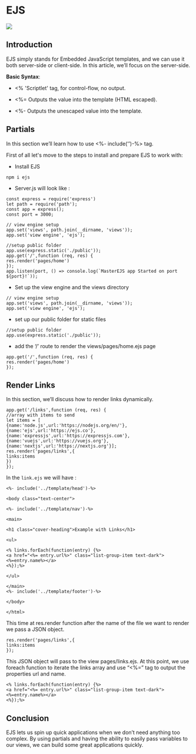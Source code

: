# EJS

![](https://www.w3jar.com/wp-content/uploads/2019/05/express-js-template-engine.png)

## Introduction

EJS simply stands for Embedded JavaScript templates, and we can use it both server-side or client-side. In this article, we’ll focus on the server-side.

**Basic Syntax**:
* <% 'Scriptlet' tag, for control-flow, no output.

* <%= Outputs the value into the template (HTML escaped).

* <%- Outputs the unescaped value into the template.


## Partials

In this section we’ll learn how to use <%- include(‘’)-%> tag.

First of all let's move to the steps to install and prepare EJS to work with:

* Install EJS

```
npm i ejs
```
* Server.js will look like :

```
const express = require('express')
let path = require('path');
const app = express();
const port = 3000;

// view engine setup
app.set('views', path.join(__dirname, 'views'));
app.set('view engine', 'ejs');

//setup public folder
app.use(express.static('./public'));
app.get('/',function (req, res) {
res.render('pages/home')
});
app.listen(port, () => console.log(`MasterEJS app Started on port ${port}!`));
```

* Set up the view engine and the views directory

```
// view engine setup
app.set('views', path.join(__dirname, 'views'));
app.set('view engine', 'ejs');
```
* set up our public folder for static files

```
//setup public folder
app.use(express.static('./public'));
```

* add the ‘/’ route to render the views/pages/home.ejs page

```
app.get('/',function (req, res) {
res.render('pages/home')
});
```

## Render Links

In this section, we’ll discuss how to render links dynamically.

```
app.get('/links',function (req, res) {
//array with items to send
let items = [
{name:'node.js',url:'https://nodejs.org/en/'},
{name:'ejs',url:'https://ejs.co'},
{name:'expressjs',url:'https://expressjs.com'},
{name:'vuejs',url:'https://vuejs.org'},
{name:'nextjs',url:'https://nextjs.org'}];
res.render('pages/links',{
links:items
})
});
```

In the `link.ejs` we will have :

```
<%- include('../template/head')-%>

<body class="text-center">

<%- include('../template/nav')-%>

<main>

<h1 class="cover-heading">Example with Links</h1>

<ul>

<% links.forEach(function(entry) {%>
<a href="<%= entry.url%>" class="list-group-item text-dark"><%=entry.name%></a>
<%});%>

</ul>

</main>
<%- include('../template/footer')-%>

</body>

</html>
```
This time at res.render function after the name of the file we want to render we pass a JSON object.

```
res.render('pages/links',{
links:items
});
```
This JSON object will pass to the view pages/links.ejs. At this point, we use foreach function to iterate the links array and use “<%=” tag to output the properties url and name.

```
<% links.forEach(function(entry) {%>
<a href="<%= entry.url%>" class="list-group-item text-dark"><%=entry.name%></a>
<%});%>
```


## Conclusion

EJS lets us spin up quick applications when we don’t need anything too complex. By using partials and having the ability to easily pass variables to our views, we can build some great applications quickly.